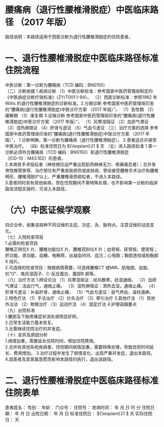 # 腰痛病（退行性腰椎滑脱症）中医临床路径 （2017 年版）  
路径说明：本路径适用于西医诊断为退行性腰椎滑脱症的住院患者。  
# 一、退行性腰椎滑脱症中医临床路径标准住院流程  
中医诊断：第一诊断为腰痛病（TCD 编码：BNS150）  
（二）诊断依据 1.疾病诊断  （1）中医诊断标准：参考国家中医药管理局制定的《中医病症诊断疗效标准》（ZY/T001.1-94）。 （2）西医诊断标准：参照1982 年Willis 的退行性腰椎滑脱症的诊断标准。2.分期诊断  参考国家中医药管理局印发的“腰痛病(退行性腰椎滑脱症)中医诊疗方案
（2017 年版）”。 （1）急性期  （2）缓解期 （3）康复期 3.证候诊断  参考国家中医药管理局印发的“腰痛病(退行性腰椎滑脱症)中医诊疗方案
（2017 年版）”。 （1）风寒湿阻证 （2）血瘀气滞证 （3）湿热痹阻证 （4）肝肾亏虚证 （5）气血亏虚证 （三）治疗方案的选择 参考国家中医药管理局印发的“腰痛病(退行性腰椎滑脱症)中医诊疗方案
（2017 年版）”。 1.诊断明确，第一诊断为腰痛病（退行性腰椎滑脱症）。 2.患者适合并接受中医治疗。 （四）标准住院日为 ${\leqslant}21 $ 天  （五）进入路径标准 1.第一诊断必须符合腰痛病（TCD 编码：BNS150）和退行性腰椎滑脱症  
（ICD-10：M43.162）的患者。  
2.本病有手术指征者（神经根压迫严重出现肌肉麻痹无力、疼痛难忍者）；合并发育性椎管狭窄、治疗部位有严重皮肤损伤或皮肤病、曾经接受腰椎手术治疗和腰椎畸形、腰椎滑脱Ⅱ°以上、严重腰椎骨质疏松者，不进入本路径。  
3.患者同时具有其他疾病，但在住院期间不需特殊处理，也不影响第一诊断的临床路径流程实施时，可进入本路径。  
# （六）中医证候学观察  
四诊合参，收集该病种不同证候的主症、次症、舌、脉特点。注意证候的动态变化。  
（七）入院检查项目  
1.必需的检查项目  
腰椎正侧位X 片、腰椎功能位X 片、腰椎双斜位X 片；血常规、尿常规、便常规；肝功能、肾功能、血糖、电解质、出凝血时间、血沉；心电图；胸部透视或拍胸部X 线片。  
2.可选择的检查项目：根据病情需要，可选择腰椎CT 或MRI、肌电图、血脂、抗“O”、类风湿因子、C-反应蛋白、腹部B 超等。  
（八）治疗方法 1.辨证论治 （1）风寒湿阻证：祛风散寒，祛湿通络。 （2）血瘀气滞证：活血行气，通络止痛。 （3）湿热痹阻证：清热去湿，通络止痛。 （4）肝肾亏虚证：补益肝肾，通络止痛。 （5）气血亏虚证：益气养血，温经通痹。 2.特色疗法 （1）手法治疗 （2）针灸治疗 （3）牵引治疗 3.其他疗法 （1）其他外治法 （2）物理治疗 （3）运动疗法 （4）固定疗法 4.护理调摄要点  
（九）出院标准  
1.腰部及下肢疼痛症状消失或明显好转。  
2.日常生活能力基本恢复。  
3.无需继续住院治疗的并发症。  
（十）变异及原因分析  
1.病情加重，需要延长住院时间，增加住院费用。  
2.合并有其他系统疾病者，住院期间病情加重，需要特殊处理，导致住院时间延长、费用增加。 3.治疗过程中发生了病情变化，出现严重并发症，退出本路径。  
4.因患者及其家属意愿而影响本路径的执行，退出该路径。  
# 二、退行性腰椎滑脱症中医临床路径标准住院表单  
患者姓名：          性别：    年龄：    门诊号：         住院号：            发病时间：   年  月  日  时  分  住院日期：   年  月  日 出院日期：   年  月   日      标准住院日： ${\leqslant}21 $ 天              实际住院日：      天  
